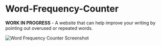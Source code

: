 # Word-Frequency-Counter
**WORK IN PROGRESS** - A website that can help improve your writing by pointing out overused or repeated words.

![Word Frequency Counter Screenshot](https://user-images.githubusercontent.com/47066511/106513194-9eff2b80-64a0-11eb-90d1-c6a6227b2fd0.png)
